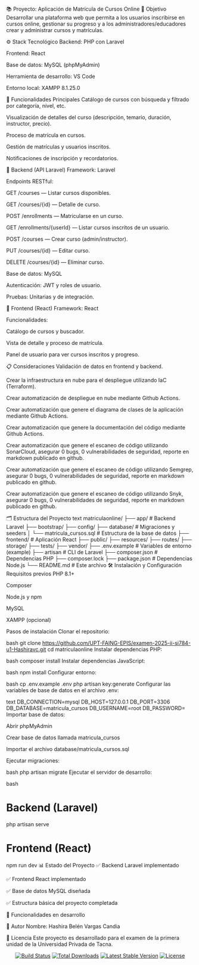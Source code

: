 📚 Proyecto: Aplicación de Matrícula de Cursos Online
🎯 Objetivo
Desarrollar una plataforma web que permita a los usuarios inscribirse en cursos online, gestionar su progreso y a los administradores/educadores crear y administrar cursos y matrículas.

⚙️ Stack Tecnológico
Backend: PHP con Laravel

Frontend: React

Base de datos: MySQL (phpMyAdmin)

Herramienta de desarrollo: VS Code

Entorno local: XAMPP 8.1.25.0

🚀 Funcionalidades Principales
Catálogo de cursos con búsqueda y filtrado por categoría, nivel, etc.

Visualización de detalles del curso (descripción, temario, duración, instructor, precio).

Proceso de matrícula en cursos.

Gestión de matrículas y usuarios inscritos.

Notificaciones de inscripción y recordatorios.

🔧 Backend (API Laravel)
Framework: Laravel

Endpoints RESTful:

GET /courses — Listar cursos disponibles.

GET /courses/{id} — Detalle de curso.

POST /enrollments — Matricularse en un curso.

GET /enrollments/{userId} — Listar cursos inscritos de un usuario.

POST /courses — Crear curso (admin/instructor).

PUT /courses/{id} — Editar curso.

DELETE /courses/{id} — Eliminar curso.

Base de datos: MySQL

Autenticación: JWT y roles de usuario.

Pruebas: Unitarias y de integración.

🎨 Frontend (React)
Framework: React

Funcionalidades:

Catálogo de cursos y buscador.

Vista de detalle y proceso de matrícula.

Panel de usuario para ver cursos inscritos y progreso.

📋 Consideraciones
Validación de datos en frontend y backend.

Crear la infraestructura en nube para el despliegue utilizando IaC (Terraform).

Crear automatización de despliegue en nube mediante Github Actions.

Crear automatización que genere el diagrama de clases de la aplicación mediante Github Actions.

Crear automatización que genere la documentación del código mediante Github Actions.

Crear automatización que genere el escaneo de código utilizando SonarCloud, asegurar 0 bugs, 0 vulnerabilidades de seguridad, reporte en markdown publicado en github.

Crear automatización que genere el escaneo de código utilizando Semgrep, asegurar 0 bugs, 0 vulnerabilidades de seguridad, reporte en markdown publicado en github.

Crear automatización que genere el escaneo de código utilizando Snyk, asegurar 0 bugs, 0 vulnerabilidades de seguridad, reporte en markdown publicado en github.

🗂️ Estructura del Proyecto
text
matriculaonline/
├── app/                 # Backend Laravel
├── bootstrap/
├── config/
├── database/           # Migraciones y seeders
│   └── matricula_cursos.sql  # Estructura de la base de datos
├── frontend/           # Aplicación React
├── public/
├── resources/
├── routes/
├── storage/
├── tests/
├── vendor/
├── .env.example        # Variables de entorno (example)
├── artisan            # CLI de Laravel
├── composer.json      # Dependencias PHP
├── composer.lock
├── package.json       # Dependencias Node.js
└── README.md          # Este archivo
🛠️ Instalación y Configuración
Requisitos previos
PHP 8.1+

Composer

Node.js y npm

MySQL

XAMPP (opcional)

Pasos de instalación
Clonar el repositorio:

bash
git clone https://github.com/UPT-FAING-EPIS/examen-2025-ii-si784-u1-Hashiravc.git
cd matriculaonline
Instalar dependencias PHP:

bash
composer install
Instalar dependencias JavaScript:

bash
npm install
Configurar entorno:

bash
cp .env.example .env
php artisan key:generate
Configurar las variables de base de datos en el archivo .env:

text
DB_CONNECTION=mysql
DB_HOST=127.0.0.1
DB_PORT=3306
DB_DATABASE=matricula_cursos
DB_USERNAME=root
DB_PASSWORD=
Importar base de datos:

Abrir phpMyAdmin

Crear base de datos llamada matricula_cursos

Importar el archivo database/matricula_cursos.sql

Ejecutar migraciones:

bash
php artisan migrate
Ejecutar el servidor de desarrollo:

bash
# Backend (Laravel)
php artisan serve

# Frontend (React)
npm run dev
📊 Estado del Proyecto
✅ Backend Laravel implementado

✅ Frontend React implementado

✅ Base de datos MySQL diseñada

✅ Estructura básica del proyecto completada

🔄 Funcionalidades en desarrollo

👤 Autor
Nombre: Hashira Belén Vargas Candia


📝 Licencia
Este proyecto es desarrollado para el examen de la primera unidad de la Universidad Privada de Tacna.


<p align="center"> <a href="https://github.com/laravel/framework/actions"><img src="https://github.com/laravel/framework/workflows/tests/badge.svg" alt="Build Status"></a> <a href="https://packagist.org/packages/laravel/framework"><img src="https://img.shields.io/packagist/dt/laravel/framework" alt="Total Downloads"></a> <a href="https://packagist.org/packages/laravel/framework"><img src="https://img.shields.io/packagist/v/laravel/framework" alt="Latest Stable Version"></a> <a href="https://packagist.org/packages/laravel/framework"><img src="https://img.shields.io/packagist/l/laravel/framework" alt="License"></a> </p>
